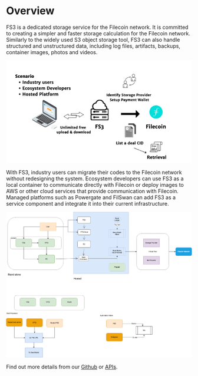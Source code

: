 # Overview

FS3 is a dedicated storage service for the Filecoin network. It is committed to creating a simpler and faster storage calculation for the Filecoin network. Similarly to the widely used S3 object storage tool, FS3 can also handle structured and unstructured data, including log files, artifacts, backups, container images, photos and videos.&#x20;

![FS3 Diagram](<../.gitbook/assets/Screen Shot 2021-09-23 at 11.09.15 PM.png>)



With FS3, industry users can migrate their codes to the Filecoin network without redesigning the system. Ecosystem developers can use FS3 as a local container to communicate directly with Filecoin or deploy images to AWS or other cloud services that provide communication with Filecoin. Managed platforms such as Powergate and FilSwan can add FS3 as a service component and integrate it into their current infrastructure.



![FS3 Structure Diagram](<../.gitbook/assets/FilSwan Architecture-FS3.drawio.png>)

Find out more details from our [Github](https://github.com/filswan/fs3) or [APIs](broken-reference).
